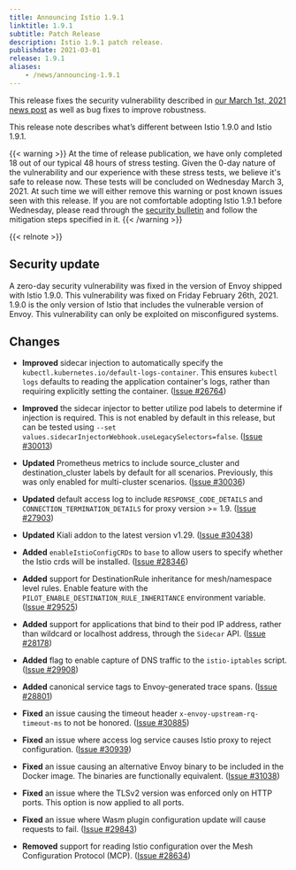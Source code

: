 ```yaml
---
title: Announcing Istio 1.9.1
linktitle: 1.9.1
subtitle: Patch Release
description: Istio 1.9.1 patch release.
publishdate: 2021-03-01
release: 1.9.1
aliases:
    - /news/announcing-1.9.1
---
```


This release fixes the security vulnerability described in [our March 1st, 2021 news post](/news/security/istio-security-2021-001)
as well as bug fixes to improve robustness.

This release note describes what’s different between Istio 1.9.0 and Istio 1.9.1.

{{< warning >}}
At the time of release publication, we have only completed 18 out of our typical 48 hours of stress testing. Given the
0-day nature of the vulnerability and our experience with these stress tests, we believe it's safe to release now. These
tests will be concluded on Wednesday March 3, 2021. At such time we will either remove this warning or post known issues
seen with this release. If you are not comfortable adopting Istio 1.9.1 before Wednesday, please read through the
[security bulletin](/news/security/istio-security-2021-001) and follow the mitigation steps specified in it.
{{< /warning >}}

{{< relnote >}}

## Security update

A zero-day security vulnerability was fixed in the version of Envoy shipped with Istio 1.9.0.  This vulnerability was fixed on Friday February 26th, 2021. 1.9.0 is the only version of Istio that includes the vulnerable version of Envoy. This vulnerability can only be exploited
on misconfigured systems.

## Changes

- **Improved** sidecar injection to automatically specify the `kubectl.kubernetes.io/default-logs-container`. This ensures `kubectl logs`
  defaults to reading the application container's logs, rather than requiring explicitly setting the container.
  ([Issue #26764](https://github.com/istio/istio/issues/26764))

- **Improved** the sidecar injector to better utilize pod labels to determine if injection is required. This is not enabled
  by default in this release, but can be tested using `--set values.sidecarInjectorWebhook.useLegacySelectors=false`.  ([Issue #30013](https://github.com/istio/istio/issues/30013))

- **Updated** Prometheus metrics to include source_cluster and destination_cluster labels by default for all scenarios. Previously, this was only enabled for multi-cluster scenarios.
  ([Issue #30036](https://github.com/istio/istio/issues/30036))

- **Updated** default access log to include `RESPONSE_CODE_DETAILS` and `CONNECTION_TERMINATION_DETAILS` for proxy version >= 1.9.
  ([Issue #27903](https://github.com/istio/istio/issues/27903))

- **Updated** Kiali addon to the latest version v1.29.
  ([Issue #30438](https://github.com/istio/istio/issues/30438))

- **Added**  `enableIstioConfigCRDs` to `base` to allow users to specify whether the Istio crds will be installed.  ([Issue #28346](https://github.com/istio/istio/issues/28346))

- **Added** support for DestinationRule inheritance for mesh/namespace level rules. Enable feature with the `PILOT_ENABLE_DESTINATION_RULE_INHERITANCE` environment variable.
  ([Issue #29525](https://github.com/istio/istio/issues/29525))

- **Added** support for applications that bind to their pod IP address, rather than wildcard or localhost address, through the `Sidecar` API.
  ([Issue #28178](https://github.com/istio/istio/issues/28178))

- **Added** flag to enable capture of DNS traffic to the `istio-iptables` script.
  ([Issue #29908](https://github.com/istio/istio/issues/29908))

- **Added** canonical service tags to Envoy-generated trace spans.
  ([Issue #28801](https://github.com/istio/istio/issues/28801))

- **Fixed** an issue causing the timeout header `x-envoy-upstream-rq-timeout-ms` to not be honored.
  ([Issue #30885](https://github.com/istio/istio/issues/30885))

- **Fixed** an issue where access log service causes Istio proxy to reject configuration.
  ([Issue #30939](https://github.com/istio/istio/issues/30939))

- **Fixed** an issue causing an alternative Envoy binary to be included in the Docker image. The binaries are functionally equivalent.
  ([Issue #31038](https://github.com/istio/istio/issues/31038))

- **Fixed** an issue where the TLSv2 version was enforced only on HTTP ports. This option is now applied to all ports.

- **Fixed** an issue where Wasm plugin configuration update will cause requests to fail.
  ([Issue #29843](https://github.com/istio/istio/issues/29843))

- **Removed** support for reading Istio configuration over the Mesh Configuration Protocol (MCP).
  ([Issue #28634](https://github.com/istio/istio/issues/28634))
